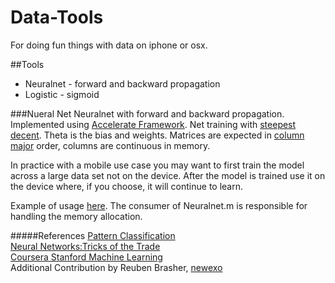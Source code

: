 Data-Tools
=========

For doing fun things with data on iphone or osx.

##Tools
  - Neuralnet - forward and backward propagation
  - Logistic - sigmoid

###Nueral Net
Neuralnet with forward and backward propagation.  Implemented using [Accelerate Framework](https://developer.apple.com/library/mac/documentation/Accelerate/Reference/AccelerateFWRef/_index.html).  Net training with [steepest decent](http://en.wikipedia.org/wiki/Gradient_descent).  Theta is the bias and weights.  Matrices are expected in [column major](http://en.wikipedia.org/wiki/Row-major_order#Column-major_order) order, columns are continuous in memory.

In practice with a mobile use case you may want to first train the model across a large data set not on the device. After the model is trained use it on the device where, if you choose, it will continue to learn.

Example of usage [here](https://github.com/horixon/data-tools/blob/master/Neuralnet/NeuralnetTests/NeuralnetTests.m).  The consumer of Neuralnet.m is responsible for handling the memory allocation.

#####References
[Pattern Classification](http://www.wiley.com/WileyCDA/WileyTitle/productCd-0471056693.html)  
[Neural Networks:Tricks of the Trade](http://rd.springer.com/book/10.1007/978-3-642-35289-8)  
[Coursera Stanford Machine Learning](https://www.coursera.org/course/ml)  
Additional Contribution by Reuben Brasher, [newexo](https://github.com/newexo)


[justin wagle]:https://github.com/horixon
[reuben brasher]:https://github.com/newexo